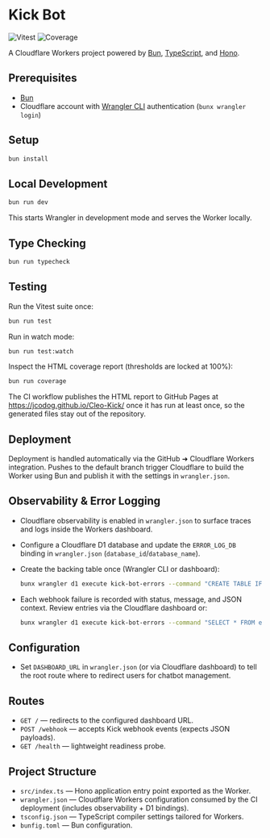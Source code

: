# Kick Bot

![Vitest](https://img.shields.io/badge/tests-vitest%20passing-brightgreen)
![Coverage](https://img.shields.io/badge/coverage-100%25-brightgreen)

A Cloudflare Workers project powered by [Bun](https://bun.sh/), [TypeScript](https://www.typescriptlang.org/), and [Hono](https://hono.dev/).

## Prerequisites

- [Bun](https://bun.sh/docs/installation)
- Cloudflare account with [Wrangler CLI](https://developers.cloudflare.com/workers/wrangler/install-and-update/) authentication (`bunx wrangler login`)

## Setup

```bash
bun install
```

## Local Development

```bash
bun run dev
```

This starts Wrangler in development mode and serves the Worker locally.

## Type Checking

```bash
bun run typecheck
```

## Testing

Run the Vitest suite once:

```bash
bun run test
```

Run in watch mode:

```bash
bun run test:watch
```

Inspect the HTML coverage report (thresholds are locked at 100%):

```bash
bun run coverage
```

The CI workflow publishes the HTML report to GitHub Pages at <https://jcodog.github.io/Cleo-Kick/> once it has run at least once, so the generated files stay out of the repository.

## Deployment

Deployment is handled automatically via the GitHub ➜ Cloudflare Workers integration. Pushes to the default branch trigger Cloudflare to build the Worker using Bun and publish it with the settings in `wrangler.json`.

## Observability & Error Logging

- Cloudflare observability is enabled in `wrangler.json` to surface traces and logs inside the Workers dashboard.
- Configure a Cloudflare D1 database and update the `ERROR_LOG_DB` binding in `wrangler.json` (`database_id`/`database_name`).
- Create the backing table once (Wrangler CLI or dashboard):

  ```bash
  bunx wrangler d1 execute kick-bot-errors --command "CREATE TABLE IF NOT EXISTS error_logs (id INTEGER PRIMARY KEY AUTOINCREMENT, created_at TEXT DEFAULT (strftime('%Y-%m-%dT%H:%M:%fZ','now')), status INTEGER, message TEXT NOT NULL, context TEXT);"
  ```

- Each webhook failure is recorded with status, message, and JSON context. Review entries via the Cloudflare dashboard or:

  ```bash
  bunx wrangler d1 execute kick-bot-errors --command "SELECT * FROM error_logs ORDER BY created_at DESC LIMIT 20;"
  ```

## Configuration

- Set `DASHBOARD_URL` in `wrangler.json` (or via Cloudflare dashboard) to tell the root route where to redirect users for chatbot management.

## Routes

- `GET /` — redirects to the configured dashboard URL.
- `POST /webhook` — accepts Kick webhook events (expects JSON payloads).
- `GET /health` — lightweight readiness probe.

## Project Structure

- `src/index.ts` — Hono application entry point exported as the Worker.
- `wrangler.json` — Cloudflare Workers configuration consumed by the CI deployment (includes observability + D1 bindings).
- `tsconfig.json` — TypeScript compiler settings tailored for Workers.
- `bunfig.toml` — Bun configuration.
